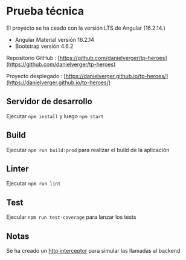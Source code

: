 # Prueba técnica

El proyecto se ha ceado con la versión LTS de Angular  (16.2.14.)
- Angular Material versión 16.2.14
- Bootstrap versión 4.6.2

Repositorio GitHub : [https://github.com/danielverger/tp-heroes](https://github.com/danielverger/tp-heroes)

Proyecto desplegado : [https://danielverger.github.io/tp-heroes/](https://danielverger.github.io/tp-heroes/)

## Servidor de desarrollo

Ejecutar `npm install` y luego `npm start`

## Build

Ejecutar `npm run build:prod` para realizar el build de la aplicación

## Linter

Ejecutar `npm run lint`

## Test

Ejecular `npm run test-coverage` para lanzar los tests

## Notas

Se ha creado un [http interceptor](src/app/interceptor-http.service.ts) para simular las llamadas al backend
